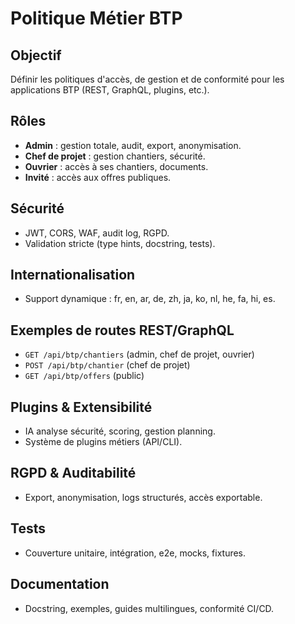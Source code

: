 # Politique Métier BTP

## Objectif
Définir les politiques d'accès, de gestion et de conformité pour les applications BTP (REST, GraphQL, plugins, etc.).

## Rôles
- **Admin** : gestion totale, audit, export, anonymisation.
- **Chef de projet** : gestion chantiers, sécurité.
- **Ouvrier** : accès à ses chantiers, documents.
- **Invité** : accès aux offres publiques.

## Sécurité
- JWT, CORS, WAF, audit log, RGPD.
- Validation stricte (type hints, docstring, tests).

## Internationalisation
- Support dynamique : fr, en, ar, de, zh, ja, ko, nl, he, fa, hi, es.

## Exemples de routes REST/GraphQL
- `GET /api/btp/chantiers` (admin, chef de projet, ouvrier)
- `POST /api/btp/chantier` (chef de projet)
- `GET /api/btp/offers` (public)

## Plugins & Extensibilité
- IA analyse sécurité, scoring, gestion planning.
- Système de plugins métiers (API/CLI).

## RGPD & Auditabilité
- Export, anonymisation, logs structurés, accès exportable.

## Tests
- Couverture unitaire, intégration, e2e, mocks, fixtures.

## Documentation
- Docstring, exemples, guides multilingues, conformité CI/CD.

